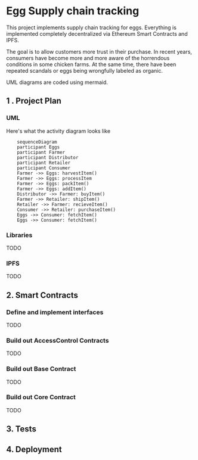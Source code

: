 # Egg Supply chain tracking

This project implements supply chain tracking for eggs.
Everything is implemented completely decentralized via Ethereum Smart Contracts and IPFS.

The goal is to allow customers more trust in their purchase. 
In recent years, consumers have become more and more aware of the horrendous conditions in some chicken farms. At the same time, there have been repeated scandals or eggs being wrongfully labeled as organic.


UML diagrams are coded using mermaid.



## 1 . Project Plan

### UML

Here's what the activity diagram looks like

```mermaid
    sequenceDiagram
    participant Eggs
    participant Farmer
    participant Distributor
    participant Retailer
    participant Consumer
    Farmer ->> Eggs: harvestItem()
    Farmer ->> Eggs: processItem
    Farmer ->> Eggs: packItem()
    Farmer ->> Eggs: addItem()
    Distributor ->> Farmer: buyItem()
    Farmer ->> Retailer: shipItem()
    Retailer ->> Farmer: recieveItem()
    Consumer ->> Retailer: purchaseItem()
    Eggs ->> Consumer: fetchItem()
    Eggs ->> Consumer: fetchItem()
```
### Libraries
TODO
### IPFS
TODO

## 2. Smart Contracts
### Define and implement interfaces
TODO
### Build out AccessControl Contracts
TODO
### Build out Base Contract
TODO
### Build out Core Contract
TODO

## 3. Tests


## 4. Deployment



